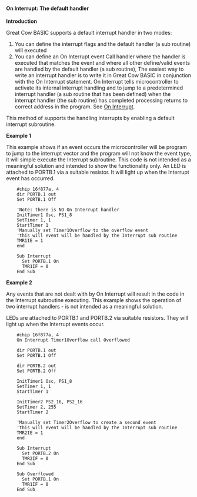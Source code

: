 <div class="section">

<div class="titlepage">

<div>

<div>

#### <span id="on_interrupt_the_default_handler"></span>On Interrupt: The default handler

</div>

</div>

</div>

<span class="strong">**Introduction**</span>

Great Cow BASIC supports a default interrupt handler in two modes:

<div class="orderedlist">

1.  You can define the interrupt flags and the default handler (a sub
    routine) will executed
2.  You can define an On Interrupt event Call handler where the handler
    is executed that matches the event and where all other define/valid
    events are handled by the default handler (a sub routine), The
    easiest way to write an interrupt handler is to write it in Great
    Cow BASIC in conjunction with the On Interrupt statement. On
    Interrupt tells microcontroller to activate its internal interrupt
    handling and to jump to a predetermined interrupt handler (a sub
    routine that has been defined) when the interrupt handler (the sub
    routine) has completed processing returns to correct address in the
    program. See
    <a href="on_interrupt" class="link" title="On Interrupt">On Interrupt</a>.

</div>

This method of supports the handling interrupts by enabling a default
interrupt subroutine.

<span class="strong">**Example 1**</span>

This example shows if an event occurs the microcontroller will be
program to jump to the interrupt vector and the program will not know
the event type, it will simple execute the Interrupt subroutine. This
code is not intended as a meaningful solution and intended to show the
functionality only. An LED is attached to PORTB.1 via a suitable
resistor. It will light up when the Interrupt event has occurred.

``` screen
    #chip 16f877a, 4
    dir PORTB.1 out
    Set PORTB.1 Off

    'Note: there is NO On Interrupt handler
    InitTimer1 Osc, PS1_8
    SetTimer 1, 1
    StartTimer 1
    'Manually set Timer1Overflow to the overflow event
    'this will event will be handled by the Interrupt sub routine
    TMR1IE = 1
    end

    Sub Interrupt
      Set PORTB.1 On
      TMR1IF = 0
    End Sub
```

<span class="strong">**Example 2**</span>

Any events that are not dealt with by On Interrupt will result in the
code in the Interrupt subroutine executing. This example shows the
operation of two interrupt handlers - is not intended as a meaningful
solution.

LEDs are attached to PORTB.1 and PORTB.2 via suitable resistors. They
will light up when the Interrupt events occur.

``` screen
    #chip 16f877a, 4
    On Interrupt Timer1Overflow call Overflowed

    dir PORTB.1 out
    Set PORTB.1 Off

    dir PORTB.2 out
    Set PORTB.2 Off

    InitTimer1 Osc, PS1_8
    SetTimer 1, 1
    StartTimer 1

    InitTimer2 PS2_16, PS2_16
    SetTimer 2, 255
    StartTimer 2

    'Manually set Timer2Overflow to create a second event
    'this will event will be handled by the Interrupt sub routine
    TMR2IE = 1
    end

    Sub Interrupt
      Set PORTB.2 On
      TMR2IF = 0
    End Sub

    Sub Overflowed
      Set PORTB.1 On
      TMR1IF = 0
    End Sub
```

</div>
